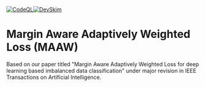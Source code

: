 [![CodeQL](https://github.com/rishavpramanik/MAAW/actions/workflows/codeql.yml/badge.svg)](https://github.com/rishavpramanik/MAAW/actions/workflows/codeql.yml)[![DevSkim](https://github.com/rishavpramanik/MAAW/actions/workflows/devskim.yml/badge.svg)](https://github.com/rishavpramanik/MAAW/actions/workflows/devskim.yml)
# Margin Aware Adaptively Weighted Loss (MAAW)
Based on our paper titled "Margin Aware Adaptively Weighted Loss for deep learning based imbalanced data classification" under major revision in IEEE Transactions on Artificial Intelligence.

